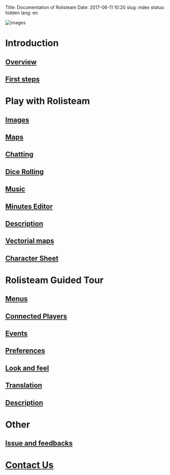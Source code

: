 Title: Documentation of Rolisteam
Date: 2017-06-11 10:20
slug: index
status: hidden
lang: en

![images]({filename}/images/logo_rolisteam.png)

# Introduction
## [Overview]({filename}02_overview.md)
## [First steps]({filename}03_firststeps.md)
# Play with Rolisteam
## [Images]({filename}04_images.md)
## [Maps]({filename}07_maps.md)
## [Chatting]({filename}05_chat.md)
## [Dice Rolling]({filename}06_dice_roller.md)
## [Music]({filename}08_music.md)
## [Minutes Editor]({filename}09_minutes_editor.md)
## [Description]({filename}10_dockwidgets.md)
## [Vectorial maps]({filename}11_VectorialMap.md)
## [Character Sheet]({filename}12_charactersheet.md)
# Rolisteam Guided Tour
## [Menus]({filename}15_menus.md)
## [Connected Players]({filename}13_connected_players.md)
## [Events]({filename}14_events.md)
## [Preferences]({filename}16_preferences.md)
## [Look and feel]({filename}17_look_and_feel.md)
## [Translation]({filename}18_translation.md)
## [Description]({filename}10_dockwidgets.md)
# Other
## [Issue and feedbacks]({filename}20_issues.md)
# [Contact Us]({filename}21_contactUs.md)

